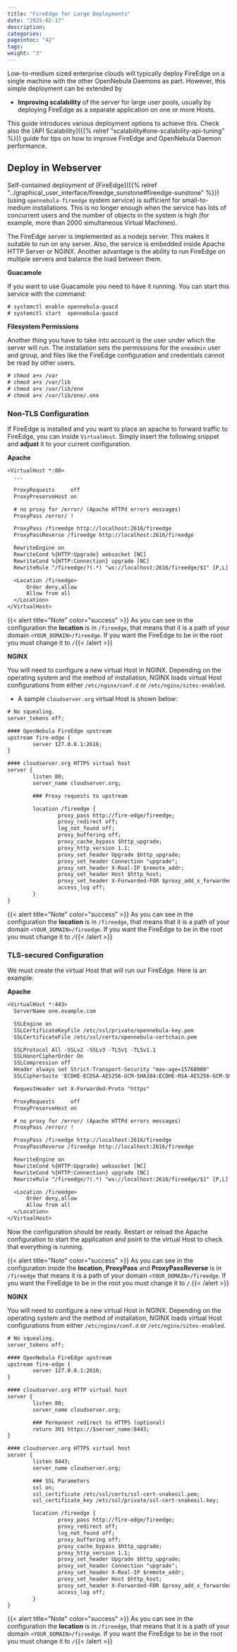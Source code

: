 ```yaml
---
title: "FireEdge for Large Deployments"
date: "2025-02-17"
description:
categories:
pageintoc: "42"
tags:
weight: "3"
---
```


<a id="fireedge-advance"></a>

<!--# FireEdge for Large Deployments -->

Low-to-medium sized enterprise clouds will typically deploy FireEdge on a single machine with the other OpenNebula Daemons as part. However, this simple deployment can be extended by

- **Improving scalability** of the server for large user pools, usually by deploying FireEdge as a separate application on one or more Hosts.

This guide introduces various deployment options to achieve this. Check also the [API Scalability]({{% relref "scalability#one-scalability-api-tuning" %}}) guide for tips on how to improve FireEdge and OpenNebula Daemon performance.

<a id="fireedge-large-web"></a>

## Deploy in Webserver

Self-contained deployment of [FireEdge]({{% relref "../graphical_user_interface/fireedge_sunstone#fireedge-sunstone" %}}) (using `opennebula-fireedge` system service) is sufficient for small-to-medium installations. This is no longer enough when the service has lots of concurrent users and the number of objects in the system is high (for example, more than 2000 simultaneous Virtual Machines).

The FireEdge server is implemented as a nodejs server. This makes it suitable to run on any server. Also, the service is embedded inside Apache HTTP Server or NGINX. Another advantage is the ability to run FireEdge on multiple servers and balance the load between them.

**Guacamole**

If you want to use Guacamole you need to have it running. You can start this service with the command:

```default
# systemctl enable opennebula-guacd
# systemctl start  opennebula-guacd
```

<a id="fireedge-fs-permissions"></a>

**Filesystem Permissions**

Another thing you have to take into account is the user under which the server will run. The installation sets the permissions for the `oneadmin` user and group, and files like the FireEdge configuration and credentials cannot be read by other users.

```default
# chmod a+x /var
# chmod a+x /var/lib
# chmod a+x /var/lib/one
# chmod a+x /var/lib/one/.one
```

<a id="fireedge-advance-apache-proxy"></a>

### Non-TLS Configuration

If FireEdge is installed and you want to place an apache to forward traffic to FireEdge, you can inside `VirtualHost`. Simply insert the following snippet and **adjust** it to your current configuration.

**Apache**

```default
<VirtualHost *:80>
  ...

  ProxyRequests     off
  ProxyPreserveHost on

  # no proxy for /error/ (Apache HTTPd errors messages)
  ProxyPass /error/ !

  ProxyPass /fireedge http://localhost:2616/fireedge
  ProxyPassReverse /fireedge http://localhost:2616/fireedge

  RewriteEngine on
  RewriteCond %{HTTP:Upgrade} websocket [NC]
  RewriteCond %{HTTP:Connection} upgrade [NC]
  RewriteRule ^/fireedge/?(.*) "ws://localhost:2616/fireedge/$1" [P,L]

  <Location /fireedge>
      Order deny,allow
      Allow from all
  </Location>
</VirtualHost>
```

{{< alert title="Note" color="success" >}}
As you can see in the configuration the **location** is in `/fireedge`, that means that it is a path of your domain `<YOUR_DOMAIN>/fireedge`. If you want the FireEdge to be in the root you must change it to `/`{{< /alert >}} 

**NGINX**

You will need to configure a new virtual Host in NGINX. Depending on the operating system and the method of installation, NGINX loads virtual Host configurations from either `/etc/nginx/conf.d` or `/etc/nginx/sites-enabled`.

- A sample `cloudserver.org` virtual Host is shown below:

```default
# No squealing.
server_tokens off;

#### OpenNebula FireEdge upstream
upstream fire-edge {
        server 127.0.0.1:2616;
}

#### cloudserver.org HTTPS virtual host
server {
        listen 80;
        server_name cloudserver.org;

        ### Proxy requests to upstream

        location /fireedge {
                proxy_pass http://fire-edge/fireedge;
                proxy_redirect off;
                log_not_found off;
                proxy_buffering off;
                proxy_cache_bypass $http_upgrade;
                proxy_http_version 1.1;
                proxy_set_header Upgrade $http_upgrade;
                proxy_set_header Connection "upgrade";
                proxy_set_header X-Real-IP $remote_addr;
                proxy_set_header Host $http_host;
                proxy_set_header X-Forwarded-FOR $proxy_add_x_forwarded_for;
                access_log off;
        }
}
```

{{< alert title="Note" color="success" >}}
As you can see in the configuration the **location** is in `/fireedge`, that means that it is a path of your domain `<YOUR_DOMAIN>/fireedge`. If you want the FireEdge to be in the root you must change it to `/`{{< /alert >}} 

<a id="fireedge-advance-apache-tls-proxy"></a>

### TLS-secured Configuration

We must create the virtual Host that will run our FireEdge. Here is an example:

**Apache**

```default
<VirtualHost *:443>
  ServerName one.example.com

  SSLEngine on
  SSLCertificateKeyFile /etc/ssl/private/opennebula-key.pem
  SSLCertificateFile /etc/ssl/certs/opennebula-certchain.pem

  SSLProtocol All -SSLv2 -SSLv3 -TLSv1 -TLSv1.1
  SSLHonorCipherOrder On
  SSLCompression off
  Header always set Strict-Transport-Security "max-age=15768000"
  SSLCipherSuite 'ECDHE-ECDSA-AES256-GCM-SHA384:ECDHE-RSA-AES256-GCM-SHA384:ECDHE-ECDSA-CHACHA20-POLY1305:ECDHE-RSA-CHACHA20-POLY1305:ECDHE-ECDSA-AES128-GCM-SHA256:ECDHE-RSA-AES128-GCM-SHA256:ECDHE-ECDSA-AES256-SHA384:ECDHE-RSA-AES256-SHA384:ECDHE-ECDSA-AES128-SHA256:ECDHE-RSA-AES128-SHA256'

  RequestHeader set X-Forwarded-Proto "https"

  ProxyRequests     off
  ProxyPreserveHost on

  # no proxy for /error/ (Apache HTTPd errors messages)
  ProxyPass /error/ !

  ProxyPass /fireedge http://localhost:2616/fireedge
  ProxyPassReverse /fireedge http://localhost:2616/fireedge

  RewriteEngine on
  RewriteCond %{HTTP:Upgrade} websocket [NC]
  RewriteCond %{HTTP:Connection} upgrade [NC]
  RewriteRule ^/fireedge/?(.*) "ws://localhost:2616/fireedge/$1" [P,L]

  <Location /fireedge>
      Order deny,allow
      Allow from all
  </Location>
</VirtualHost>
```

Now the configuration should be ready. Restart  or reload the Apache configuration to start the application and point to the virtual Host to check that everything is running.

{{< alert title="Note" color="success" >}}
As you can see in the configuration inside the **location**, **ProxyPass** and **ProxyPassReverse** is in `/fireedge` that means it is a path of your domain `<YOUR_DOMAIN>/fireedge`. If you want the FireEdge to be in the root you must change it to `/`.{{< /alert >}} 

**NGINX**

You will need to configure a new virtual Host in NGINX. Depending on the operating system and the method of installation, NGINX loads virtual Host configurations from either `/etc/nginx/conf.d` or `/etc/nginx/sites-enabled`.

```default
# No squealing.
server_tokens off;

#### OpenNebula FireEdge upstream
upstream fire-edge {
        server 127.0.0.1:2616;
}

#### cloudserver.org HTTP virtual host
server {
        listen 80;
        server_name cloudserver.org;

        ### Permanent redirect to HTTPS (optional)
        return 301 https://$server_name:8443;
}

#### cloudserver.org HTTPS virtual host
server {
        listen 8443;
        server_name cloudserver.org;

        ### SSL Parameters
        ssl on;
        ssl_certificate /etc/ssl/certs/ssl-cert-snakeoil.pem;
        ssl_certificate_key /etc/ssl/private/ssl-cert-snakeoil.key;

        location /fireedge {
                proxy_pass http://fire-edge/fireedge;
                proxy_redirect off;
                log_not_found off;
                proxy_buffering off;
                proxy_cache_bypass $http_upgrade;
                proxy_http_version 1.1;
                proxy_set_header Upgrade $http_upgrade;
                proxy_set_header Connection "upgrade";
                proxy_set_header X-Real-IP $remote_addr;
                proxy_set_header Host $http_host;
                proxy_set_header X-Forwarded-FOR $proxy_add_x_forwarded_for;
                access_log off;
        }
}
```

{{< alert title="Note" color="success" >}}
As you can see in the configuration the **location** is in `/fireedge`, that means that it is a path of your domain `<YOUR_DOMAIN>/fireedge`. If you want the FireEdge to be in the root you must change it to `/`{{< /alert >}} 
